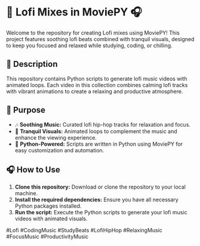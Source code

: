 # 🎵 Lofi Mixes in MoviePY 🎧

Welcome to the repository for creating Lofi mixes using MoviePY! This project features soothing lofi beats combined with tranquil visuals, designed to keep you focused and relaxed while studying, coding, or chilling.

## 📜 Description

This repository contains Python scripts to generate lofi music videos with animated loops. Each video in this collection combines calming lofi tracks with vibrant animations to create a relaxing and productive atmosphere.

## 🚀 Purpose

- 🎶 **Soothing Music:** Curated lofi hip-hop tracks for relaxation and focus.
- 🎨 **Tranquil Visuals:** Animated loops to complement the music and enhance the viewing experience.
- 🐍 **Python-Powered:** Scripts are written in Python using MoviePY for easy customization and automation.

## 🎧 How to Use

1. **Clone this repository:** Download or clone the repository to your local machine.
2. **Install the required dependencies:** Ensure you have all necessary Python packages installed.
3. **Run the script:** Execute the Python scripts to generate your lofi music videos with animated visuals.

#Lofi #CodingMusic #StudyBeats #LofiHipHop #RelaxingMusic #FocusMusic #ProductivityMusic
